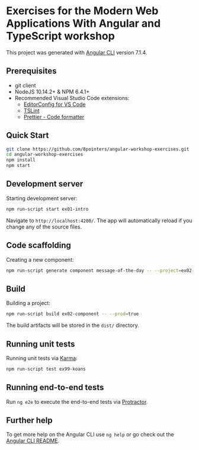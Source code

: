 # Exercises for the Modern Web Applications With Angular and TypeScript workshop

This project was generated with [Angular CLI](https://github.com/angular/angular-cli) version 7.1.4.

## Prerequisites

- git client
- NodeJS 10.14.2+ & NPM 6.4.1+
- Recommended Visual Studio Code extensions:
  - [EditorConfig for VS Code](https://marketplace.visualstudio.com/items?itemName=EditorConfig.EditorConfig)
  - [TSLint](https://marketplace.visualstudio.com/items?itemName=eg2.tslint)
  - [Prettier - Code formatter](https://marketplace.visualstudio.com/items?itemName=esbenp.prettier-vscode)

## Quick Start

```bash
git clone https://github.com/8pointers/angular-workshop-exercises.git
cd angular-workshop-exercises
npm install
npm start
```

## Development server

Starting development server:

```bash
npm run-script start ex01-intro
```

Navigate to `http://localhost:4200/`. The app will automatically reload if you change any of the source files.

## Code scaffolding

Creating a new component:

```bash
npm run-script generate component message-of-the-day -- --project=ex02-component
```

## Build

Building a project:

```bash
npm run-script build ex02-component -- --prod=true
```

The build artifacts will be stored in the `dist/` directory.

## Running unit tests

Running unit tests via [Karma](https://karma-runner.github.io):

```bash
npm run-script test ex99-koans
```

## Running end-to-end tests

Run `ng e2e` to execute the end-to-end tests via [Protractor](http://www.protractortest.org/).

## Further help

To get more help on the Angular CLI use `ng help` or go check out the [Angular CLI README](https://github.com/angular/angular-cli/blob/master/README.md).
